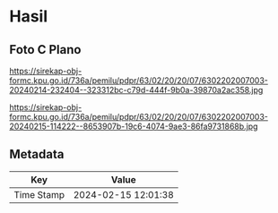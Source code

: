 # Hasil

## Foto C Plano

https://sirekap-obj-formc.kpu.go.id/736a/pemilu/pdpr/63/02/20/20/07/6302202007003-20240214-232404--323312bc-c79d-444f-9b0a-39870a2ac358.jpg

https://sirekap-obj-formc.kpu.go.id/736a/pemilu/pdpr/63/02/20/20/07/6302202007003-20240215-114222--8653907b-19c6-4074-9ae3-86fa9731868b.jpg


## Metadata

| Key        | Value               |
| ---------- | ------------------- |
| Time Stamp | 2024-02-15 12:01:38 |



